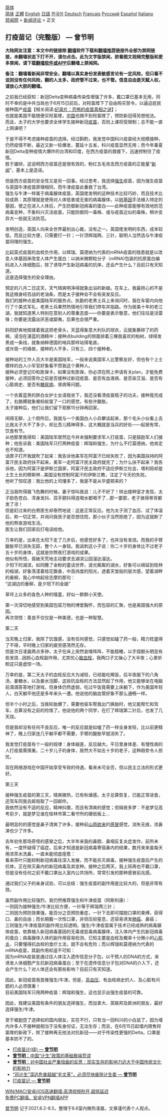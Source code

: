  <!-- 面包屑导航 --> <div class="breadcrumb"><!-- GTranslate: https://gtranslate.io/ -->  <div class="switcher notranslate">  <div class="selected">  <a href="#" onclick="return false;"> 简体</a>  </div>  <div class="option">  <a href="https://www.bannedbook.org" onclick="doGTranslate('zh-CN|zh-CN');jQuery('div.switcher div.selected a').html(jQuery(this).html());return false;" title="简体中文" class="nturl selected"> 简体</a>  <a href="https://www.bannedbook.org/zh-tw/" onclick="doGTranslate('zh-CN|zh-TW');jQuery('div.switcher div.selected a').html(jQuery(this).html());return false;" title="繁體中文" class="nturl"> 正體</a>  <a href="https://www.bannedbook.org/en/" onclick="doGTranslate('zh-CN|en');jQuery('div.switcher div.selected a').html(jQuery(this).html());return false;" title="English" class="nturl"> English</a>  <a href="https://www.bannedbook.org/ja/" onclick="doGTranslate('zh-CN|ja');jQuery('div.switcher div.selected a').html(jQuery(this).html());return false;" title="日本語" class="nturl"> 日語</a>  <a href="https://www.bannedbook.org/ko/" onclick="doGTranslate('zh-CN|ko');jQuery('div.switcher div.selected a').html(jQuery(this).html());return false;" title="한국어" class="nturl"> 한국어</a>  <a href="https://www.bannedbook.org/de/" onclick="doGTranslate('zh-CN|de');jQuery('div.switcher div.selected a').html(jQuery(this).html());return false;" title="Deutsch" class="nturl"> Deutsch</a>  <a href="https://www.bannedbook.org/fr/" onclick="doGTranslate('zh-CN|fr');jQuery('div.switcher div.selected a').html(jQuery(this).html());return false;" title="Français" class="nturl"> Français</a>  <a href="https://www.bannedbook.org/ru/" onclick="doGTranslate('zh-CN|ru');jQuery('div.switcher div.selected a').html(jQuery(this).html());return false;" title="Русский" class="nturl"> Русский</a>  <a href="https://www.bannedbook.org/es/" onclick="doGTranslate('zh-CN|es');jQuery('div.switcher div.selected a').html(jQuery(this).html());return false;" title="Español" class="nturl"> Español</a>  <a href="https://www.bannedbook.org/it/" onclick="doGTranslate('zh-CN|it');jQuery('div.switcher div.selected a').html(jQuery(this).html());return false;" title="Italiano" class="nturl"> Italiano</a>  </div>  </div>      <div class='breadcrumb-sub'><!-- Breadcrumb NavXT 6.3.0 --> <a href="https://www.bannedbook.org/" class="home">禁闻网</a> &gt; <a href="https://www.bannedbook.org/bnews/comments/" class="category">新闻评论</a> &gt; 正文</div></div><h2>打疫苗记（完整版） — 曾节明</h2> <p class="notice"><b>大陆网友注意：本文中的链接除 <a href="https://github.com/bannedbook/fanqiang" >翻墙</a>软件下载和<a href="https://github.com/killgcd/justmysocks/blob/master/README.md">翻墙推荐</a>链接外全部为禁网链接，未翻墙状态下打不开，请勿点击。此为文字版禁闻，欲看图文视频完整版和更多禁闻，请下载<a href="https://github.com/bannedbook/fanqiang">翻墙软件或APP</a>后翻墙上禁闻网。</p><p>备注：翻墙看新闻非常安全，翻墙以真实身份发表敏感言论有一定风险，但只看不说则没有任何风险，翻的人太多，政府管不过来，也不管。信息自由是天赋人权，请放心大胆的翻墙。</b></p>  <div class="entry"> <p>之前我已经获知：新冠Delta变种病毒传染性增强了许多，戴口罩已基本无用，同时不幸的是中共当局也于6月15日前后，对羟氯喹下了自由购买禁令，以逼迫屁民接种国产<span class='wp_keywordlink'><a href="https://www.bannedbook.org/bnews/tculture/20160630/551027.html" title="疫苗" target="_blank">疫苗</a></span>【相关阅读:<a href='https://www.bannedbook.org/bnews/topimagenews/20180408/925060.html' target='_blank'>纪录片：恐怖的疫苗真相之谜</a>】；<br /> 也就是美国不能随便买羟氯喹，<span class='wp_keywordlink_affiliate'><a href="https://www.bannedbook.org/" title="中国" target="_blank">中国</a></span>也搞不到羟氯喹了，预防新冠得另想他法。<br /> 而且，太子的大学也要求全体学生接种新冠<a href="https://www.bannedbook.org/bnews/tag/%e7%96%ab%e8%8b%97/" class="st_tag internal_tag" rel="tag" title="标签 疫苗 下的日志">疫苗</a>，否则上课将受限制；总不能一直上网课吧？</p> <p>于是不得不考虑接种疫苗的选择。经过斟酌，我发觉中国科兴疫苗经大规模接种，仍然疫情不断，最近又新一轮爆发，蔓延十五省，科兴疫苗显然无用；而今年春夏新冠Delta变种疫情大爆炸的台湾和印度，在西方疫苗的救援下，迅速控制住了疫情。<br /> 胜于雄辩，这说明西方疫苗还是很有效的，粉红五毛攻击西方疫苗的正能量“<span class='wp_keywordlink_affiliate'><a href="https://www.bannedbook.org/" title="新闻">新闻</a></span>”，基本上是造谣。</p> <p>但是西方疫苗的安全性又是另一回事。经过思考，我选择<a href="https://www.bannedbook.org/bnews/tag/%e5%bc%ba%e7%94%9f/" class="st_tag internal_tag" rel="tag" title="标签 强生 下的日志">强生</a>疫苗，因为强生疫苗与英国牛津疫苗原理相同，而牛津疫苗此番救了台湾。<br /> 强生与牛津一样属于病毒腺体疫苗，英国佬发明的这种技术比较巧妙，而且技术比较成熟：其原理就是使用对人体低害或无害的病毒腺体，以<span class='wp_keywordlink'><a href="https://www.bannedbook.org/bnews/worldnews/20121212/86361.html" title="欧美科学家：转基因食品危害人类健康" target="_blank">转基因</a></span>手法植入特定的基因，使之在进入人体后，产生防御新冠病毒的蛋白——此种疫苗能够有效地防范病毒变种，不象科兴灭活疫苗，只能防御同一毒株、或与疫苗近似的毒株，稍许变异大一些就无法防范。</p> <p>发明创造，英国人向来全世界最别出心裁，没有之一。英国佬发明的东西，成本较低，而且比较方便，只需要打一针；一针顶辉瑞两、三针，聪明人当然选与牛津疫苗同理的强生。</p> <p>比起英式疫苗的血栓负作用，以辉瑞、莫德纳为代表的mRNA疫苗的隐患就是以改变人体基因来改变人体产生蛋白：以纳米微颗粒分子（mRNA)包装的抗原蛋白编码进入人体细胞后，除了诱导产生新冠病毒的抗体，还会产生什么？目前只有天知道。<br /> 这是选择强生的安全理由。</p> <p>预定的八月二日这天，天气晴爽明净得就象出浴的新娘。在车上，我最担心的不是我这根身经百战的老油条，而是太子接种会不会有突发反应。<br /> 我们的接种点是美国陆军的服务点。执勤的老黑士兵上来询问时，我在车窗内向他行了个美式军礼，老黑士兵果然热情地引导我们停车并指路。作为居美十年的老江湖，我就知道黑人特别在意别人的尊重态度——你要是表示敬意，他们往往是活雷锋；你要是流露出厌恶或鄙夷，后果也会很严重。</p> <p>斜阳舒爽地按揉着我这把老骨头，天蓝得象意大利队的球衣，云就象撕碎了的药棉，浸泡在湛蓝的酒精中；接种点building的侧面排着三棵我喜欢的柏树，绿得发黑成一条线，就象纳粹德国的哨兵那样站得笔直。<br /> 或许周一的缘故，接种的人不多，只有三、四个接种者。</p> <p>接种站的工作人员大半是美国陆军，一般来说美国军人比警察友好，但也有个上士模样的白人小军官好象看不惯我这个黄种人。<br /> 接种必须登记ID和医保卡，如果没有医保，你必须在网上申请有关plan，才能免费接种，必须回答你之前是否接种过新冠疫苗、是否有血液病、是否染艾滋、是否有心脏病史、是否有<a href="https://www.bannedbook.org/bnews/tag/%e7%b3%96%e5%b0%bf%e7%97%85/" class="st_tag internal_tag" rel="tag" title="标签 糖尿病 下的日志">糖尿病</a>、肾病等问题。</p>  <p>一个衣着蓝黑的胖白女护士女请我坐下，我还没看清疫苗瓶子的功夫，接种竟完成了，右胳膊就象被蚂蚁蛰了一口的感觉，有些许酸胀。<br /> 太子接种后，他们让我们留下观察15分钟再回家。</p> <p>闲得无聊，上个厕所后，我就与一个美国白人小兵攀谈起来，那个毛头小伙看上去比我太子大不了多少，却比吾儿精神得多，这大概就是当兵的好处——起居有常，饮食有节。<br /> 从他那里我得知：美国陆军居然迄今并未强制要求军人打疫苗，只是鼓励军人们接种；他告诉我：美国陆军只打两种疫苗：辉瑞和强生，为什么不打莫德纳，他肯定也不知道。<br /> 话匣子打开我就吹了起来：我告诉他美军在阿富汗已经失败了，因为美国扶持的阿富汗民主政府扶不起来，美军一走阿富汗民主政府就完了；为什么扶不起来？我告诉他，因为阿富汗是伊斯兰国家，阿富汗民主政府不适应伊斯兰社会，塔利班却是土生土长的穆斯林&#8230;美国没有控制阿富汗的伊斯兰教，注定了今天的失败。<br /> 他听了惊叹道：我比他的上司懂多了，我是不是从华盛顿来的？</p> <p>正当我吹得眉飞色舞的时候，妻子惊叫我说：儿子不好了！转出接种室才发现，太子脸色苍白、浑身发抖、双手颤抖得连喝水都喝不了&#8230;那一霎那，老子骇得脊背都发了凉！<br /> 但是赶过来的白男医生却泰然地说：这是正常反应。他为太子测了血压、试了体温后，称一切正常，并询问我孩子是否想住院，那小伙子当然拒绝了，因为这就断了他的熬夜游戏生活。<br /> 医生让我们回家后打电话给他。</p> <p>万幸的是，出来在太阳下走了几步后，他感觉好多了，也并没有发烧。而我的手臂酸胀早已消失无踪，整个人一身轻。我讽刺这小子说：你二十岁的身体比不过老子五十岁的身体，这就是你熬夜打游戏的成果。<br /> 他似有所悟，竟破天荒地主动要求去湖滨公园溜达溜达。<br /> 夕阳下的湖滨，如同撒了金粉的童话世界，波光粼粼的湖水，好象可以绵延到桂林的榕湖，好象荡漾着桂花飘香，中高纬度的阳光，透着天堂般的层次感，望着湖畔的垂柳，我心中响起徐志摩的那句：<br /> “这湖边的垂柳，是夕阳下的金娘”</p> <p>草坪上众多的各色人种的嘻童，好似一群群小天使。</p> <p>第一次深切地感受到美国包容万物的博爱胸怀，而包容的汇聚，也是美国强大的原因。<br /> 再次领悟：善良不仅仅是一种美德，也是一种智慧。</p> <p>第二天</p> <p>当天晚上归家，我除了饥饿感，没有任何感觉，只感觉如磕了药一般，精力旺盛得了不得，平时晚上归家的疲劳感荡然无存。<br /> 但是次日凌晨两点多钟，太子在床上突然哀嚎阵阵，不能稳睡，以手探额头明显有些发烧&#8230;因担心血栓副作用，尤其忧心<a href="https://www.bannedbook.org/bnews/tag/%E8%84%91%E8%A1%80%E6%A0%93/" class="st_tag internal_tag" rel="tag" title="标签 脑血栓 下的日志">脑血栓</a>，我两口子又操心了大半夜；心里祈盼这只是虚惊一场。</p>  <p>万幸的是，第二天太子的血栓反应大为减轻，已经能吃稀饭，后半夜服下的八角汤，姜糖水，以及姜水泡脚，这些抗血栓的方法显然起了作用，他又能够坐在电脑前滴滴答答地打游戏，但身体仍然虚弱，吃过午饭竟需要上床躺下，作为美国年轻人，白天躺平他还是多年来头一遭。他说他的脑血管好象不那么通畅一样。</p> <p>但半个小时之后，当我轮胎爆了，需要他驱车帮我出门换胎时，他又能帮忙和驾车，总算没有之前的险情了。他说他的两个同学，在打了辉瑞第二针后，也发了几天烧。</p> <p>但是我却没有任何不良反应，唯一的反应就是如嗑了药一样全身发轻，比以前更精神了，晚上归家连几乎躺平都不需要，手臂的酸胀早就消失了。</p> <p>我发觉打疫苗有个一般的规律：身体越差，反应越大。平日里身体差、有慢性病的人打疫苗需慎重。二十岁儿子的身体，居然大不如五十岁的老子，这种趋势令人担忧。</p> <p>现在网络游戏在中国开始享受专政的待遇，看来未可全否，但以民主立法的形式更好。</p> <p>第三天</p> <p>接种强生疫苗的第三天，晴爽微热，已有秋燥感。太子总算恢复，已能正常进食，还驾车同我去邮局取了一回邮件。<br /> 我依然没有不适的反应，精神抖擞，而且有清爽的感觉；但隔夜多梦：不是梦见高考前夕，就是梦见谁在桂林市第二看守所的硬纸板上&#8230;</p> <p>最明显的的感觉是鼻子清爽了许多，接种前<span class='wp_keywordlink'><a href="https://www.bannedbook.org/forum11/topic603.html" title="我们告诉未来 第五集 山雨欲来" target="_blank">山雨欲来</a></span>的<a href="https://www.bannedbook.org/bnews/tag/%E6%84%9F%E5%86%92/" class="st_tag internal_tag" rel="tag" title="标签 感冒 下的日志">感冒</a>感觉，消失无痕，浓鼻涕也少了许多。</p>  <p>去年初冬那场奇怪的感冒之后，大半年来我的鼻腔、鼻咽反复炎症发作，前所未有，一度怀疑得了癌症，后来才知道是新冠病毒寄宿鼻内的结果，数月来来虽每天用浓茶水洗鼻，一直未能彻底痊愈：<br /> 看来茶叶只能抑制新冠病毒往深入发展，而不能杀灭病毒，接种强生疫苗后产生的抗体，正在除灭鼻内的新冠病毒及其变种。接种之后两天，我上班再也不戴口罩，但是没有任何之前不戴口罩出入室内公共场所，常常引发的那种感冒前兆感。</p> <p>通过我们父子的亲身试验，可以总结：强生疫苗的副作用是比较大的，但是非常有效。</p> <p>虽然副作用比较强烈，我仍然推荐强生和牛津疫苗（阿斯利康）：<br /> 一则因为接种强生/牛津比较方便，一针等于辉瑞两三针；<br /> 二则因为预防效果强，能百分之百预防重症，一针下去即可摆脱口罩的束缚，获得口、鼻的自由；而长期戴一次性口罩，非但压抑窒息，还容易诱发<a href="https://www.bannedbook.org/bnews/tag/%e8%82%ba%e7%99%8c/" class="st_tag internal_tag" rel="tag" title="标签 肺癌 下的日志">肺癌</a>、鼻癌；<br /> 三则强生/牛津疫苗的副作用比较透明。强生/牛津疫苗属于技术已经成熟的病毒腺体疫苗，依靠植入新冠病毒基因的无毒或低毒病毒腺体，注入体内产生抗新冠病毒的蛋白；病毒腺体入体的副作用容易检测，已知主要是血栓及概率十分微小的<a href="https://www.bannedbook.org/bnews/tag/%e5%bf%83%e8%82%8c%e7%82%8e/" class="st_tag internal_tag" rel="tag" title="标签 心肌炎 下的日志">心肌炎</a>，只要懂得抗血栓的食疗土法，就不会有危险；而以辉瑞和莫德纳为代表的mRNA疫苗，其副作用却遥不可知：<br /> 因为mRNA疫苗是通过往人体注入遗传信息分子包，以干预人的DNA的方式，来诱发人体细胞产生抗新冠病毒蛋白；至于在遗传信息分子包对DNA的介入下，还会产生什么？对人体还会有那些影响？目前只有天知道。</p> <p>因此，新冠疫苗我首推强生/牛津。但是，<a href="https://www.bannedbook.org/bnews/tag/%e9%ab%98%e8%a1%80%e5%8e%8b/" class="st_tag internal_tag" rel="tag" title="标签 高血压 下的日志">高血压</a>、有血栓病史的人、及心脏有问题的人必须慎重！<br /> 目前美国陆军只用两种疫苗：辉瑞和强生，这也显示出强生疫苗的可靠。</p> <p>因此，我建议美国有条件的朋友选择强生，而加拿大、英联邦及欧洲的朋友，最好选择强生/牛津。</p> <p>至于被<span class='wp_keywordlink'><a href="https://www.bannedbook.org/forum2/topic21.html" title="《剥夺》 黄建民 著" target="_blank">剥夺</a></span>了选择权的国内朋友，实在不行，只有当一回科兴的小白鼠了，因为墙内许多人不接种就相当于没有身份证，无法生存；而且，在6月15日起墙内限售羟氯喹的新政下，除了接种再无他法对抗新冠——对于传染性更强的Delta，口罩是基本防不了的。</p> <ul class='op-related-articles' title='相关阅读'> <li><a href='https://www.bannedbook.org/bnews/bblog/20210805/1600107.html' target='_blank'>打疫苗计(续) — <b>曾节明</b></a></li> <li><a href='https://www.bannedbook.org/bnews/comments/20210804/1599940.html' target='_blank'><b>曾节明</b>：中国“计生”政策的基础极端荒谬</a></li> <li><a href='https://www.bannedbook.org/bnews/comments/20210803/1599497.html' target='_blank'><b>曾节明</b>：对中国社会严重扭曲的反思：现实生存的影响力远大于中国传统文化的影响力</a></li> <li><a href='https://www.bannedbook.org/bnews/comments/20210804/1599437.html' target='_blank'>“邓计生”深远危害超越“毛文革”，必须尽快废除计生委 — <b>曾节明</b></a></li> <li><a href='https://www.bannedbook.org/bnews/comments/20210804/1599420.html' target='_blank'>打疫苗记 — <b>曾节明</b></a></li> </ul> <p class="texttj"> <a href="https://github.com/bannedbook/fanqiang/wiki/V2ray%E6%9C%BA%E5%9C%BA" target="_blank">WIN/MAC/安卓/iOS高速翻墙:高清视频秒开,超低延迟</a><br/> <a href="https://github.com/bannedbook/fanqiang/wiki/%E7%A6%81%E9%97%BB%E7%BD%91%E5%AE%89%E5%8D%93%E7%BF%BB%E5%A2%99%E6%96%B0%E9%97%BBAPP" target="_blank">免费PC翻墙、安卓VPN翻墙APP</a></p><p><a href="https://www.bannedbook.org/bnews/tag/%e6%9b%be%e8%8a%82%e6%98%8e/" class="st_tag internal_tag" rel="tag" title="标签 曾节明 下的日志">曾节明</a> 记于2021.8.2-8.5，整理于8.6室内微热凌晨，文章谨代表个人观点。</p> <a name='sharetosocial'></a>  <div style="margin-bottom:5px;padding-bottom:5px;clear:both"> <div id="archive-pix-1" class="banner-ads"> <!-- AuctionX Display platform tag START --> <div id="26318x728x90x621x_ADSLOT2" clicktrack="%%CLICK_URL_ESC%%"></div> <!-- AuctionX Display platform tag END --> </div> <div id="archive-pix-2" class="banner-ads"> <!-- AuctionX Display platform tag START --> <div id="26315x300x250x621x_ADSLOT2" clicktrack="%%CLICK_URL_ESC%%"></div> <!-- AuctionX Display platform tag END --> </div> </div>  <div id="archive-pix-1" class="banner-ads"> <!-- AuctionX Display platform tag START --> <div id="26318x728x90x621x_ADSLOT3" clicktrack="%%CLICK_URL_ESC%%"></div> <!-- AuctionX Display platform tag END --> </div> </div><!--END ENTRY--> 